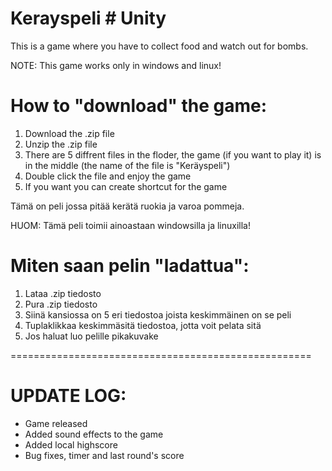 # Kerayspeli # Unity
This is a game where you have to collect food and watch out for bombs.

NOTE: This game works only in windows and linux!

# How to "download" the game:
1. Download the .zip file
2. Unzip the .zip file
3. There are 5 diffrent files in the floder, the game (if you want to play it)
   is in the middle (the name of the file is "Keräyspeli")
4. Double click the file and enjoy the game
5. If you want you can create shortcut for the game


Tämä on peli jossa pitää kerätä ruokia ja varoa pommeja.

HUOM: Tämä peli toimii ainoastaan windowsilla ja linuxilla!

# Miten saan pelin "ladattua":
1. Lataa .zip tiedosto
2. Pura .zip tiedosto
3. Siinä kansiossa on 5 eri tiedostoa joista keskimmäinen on se peli
4. Tuplaklikkaa keskimmäsitä tiedostoa, jotta voit pelata sitä
5. Jos haluat luo pelille pikakuvake

====================================================

# UPDATE LOG:
- Game released
- Added sound effects to the game
- Added local highscore
- Bug fixes, timer and last round's score
